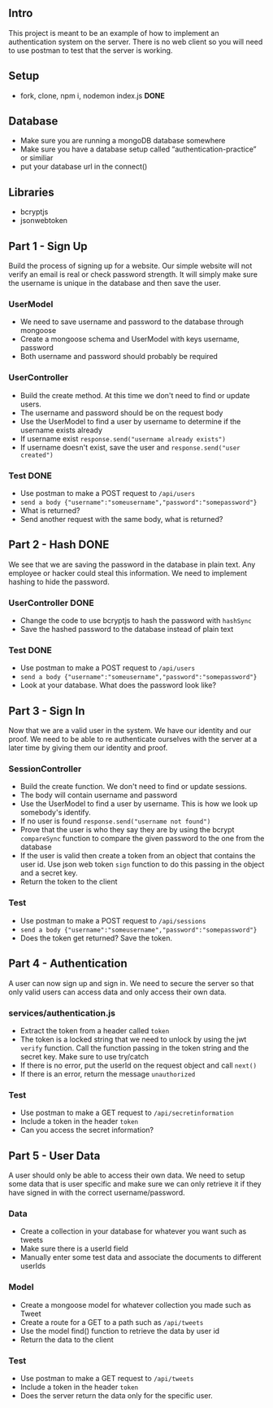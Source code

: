 ## Intro
This project is meant to be an example of how to implement an authentication system on the server. There is no web client so you will need to use postman to test that the server is working. 


## Setup
* fork, clone, npm i, nodemon index.js **DONE**

## Database
* Make sure you are running a mongoDB database somewhere
* Make sure you have a database setup called “authentication-practice” or similiar
* put your database url in the connect()

## Libraries
* bcryptjs
* jsonwebtoken

## Part 1 - Sign Up
Build the process of signing up for a website. Our simple website will not verify an email is real or check password strength. It will simply make sure the username is unique in the database and then save the user.

### UserModel
* We need to save username and password to the database through mongoose
* Create a mongoose schema and UserModel with keys username, password
* Both username and password should probably be required
### UserController
* Build the create method. At this time we don't need to find or update users.
* The username and password should be on the request body
* Use the UserModel to find a user by username to determine if the username exists already
* If username exist `response.send("username already exists")`
* If username doesn't exist, save the user and `response.send("user created")`

### Test **DONE**
* Use postman to make a POST request to `/api/users`
* `send a body {"username":"someusername","password":"somepassword"}`
* What is returned?
* Send another request with the same body, what is returned?

## Part 2 - Hash **DONE**
We see that we are saving the password in the database in plain text. Any employee or hacker could steal this information. We need to implement hashing to hide the password.

### UserController **DONE**
* Change the code to use bcryptjs to hash the password with `hashSync`
* Save the hashed password to the database instead of plain text

### Test **DONE**
* Use postman to make a POST request to `/api/users`
* `send a body {"username":"someusername","password":"somepassword"}`
* Look at your database. What does the password look like?

## Part 3 - Sign In
Now that we are a valid user in the system. We have our identity and our proof. We need to be able to re authenticate ourselves with the server at a later time by giving them our identity and proof.

### SessionController
* Build the create function. We don't need to find or update sessions.
* The body will contain username and password
* Use the UserModel to find a user by username. This is how we look up somebody's identify.
* If no user is found `response.send("username not found")`
* Prove that the user is who they say they are by using the bcrypt `compareSync` function to compare the given password to the one from the database
* If the user is valid then create a token from an object that contains the user id. Use json web token `sign` function to do this passing in the object and a secret key.
* Return the token to the client

### Test
* Use postman to make a POST request to `/api/sessions`
* `send a body {"username":"someusername","password":"somepassword"}`
* Does the token get returned? Save the token.

## Part 4 - Authentication
A user can now sign up and sign in. We need to secure the server so that only valid users can access data and only access their own data.

### services/authentication.js
* Extract the token from a header called `token`
* The token is a locked string that we need to unlock by using the jwt `verify` function. Call the function passing in the token string and the secret key. Make sure to use try/catch
* If there is no error, put the userId on the request object and call `next()`
* If there is an error, return the message `unauthorized`

### Test
* Use postman to make a GET request to `/api/secretinformation`
* Include a token in the header `token`
* Can you access the secret information?

## Part 5 - User Data
A user should only be able to access their own data. We need to setup some data that is user specific and make sure we can only retrieve it if they have signed in with the correct username/password.

### Data
* Create a collection in your database for whatever you want such as tweets
* Make sure there is a userId field
* Manually enter some test data and associate the documents to different userIds

### Model
* Create a mongoose model for whatever collection you made such as Tweet
* Create a route for a GET to a path such as `/api/tweets`
* Use the model find() function to retrieve the data by user id
* Return the data to the client

### Test
* Use postman to make a GET request to `/api/tweets`
* Include a token in the header `token`
* Does the server return the data only for the specific user.

